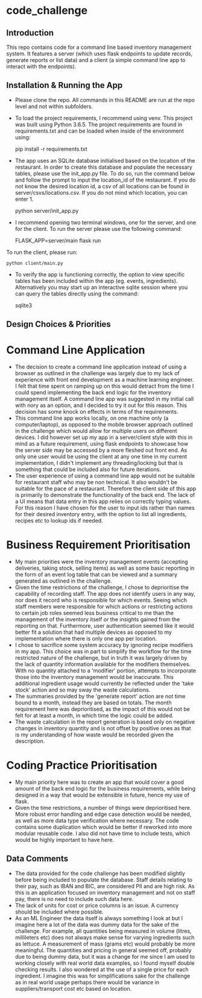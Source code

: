 # code_challenge

## Introduction

This repo contains code for a command line based inventory management system. It features a server (which uses flask endpoints to update records, generate reports or list data) and a client (a simple command line app to interact with the endpoints).


## Installation & Running the App

* Please clone the repo. All commands in this README are run at the repo level and not within subfolders.

* To load the project requirements, I recommend using venv. This project was built using Python 3.6.5. The project requirements are found in requirements.txt and can be loaded when inside of the environment using:

    pip install -r requirements.txt

* The app uses an SQLite database initialised based on the location of the restaurant. In order to create this database and populate the necessary tables, please use the init_app.py file. To do so, run the command below and follow the prompt to input the location_id of the restaurant. If you do not know the desired location id, a csv of all locations can be found in server/csvs/locations.csv. If you do not mind which location, you can enter 1.

    python server/init_app.py 

* I recommend opening two terminal windows, one for the server, and one for the client. To run the server please use the following command:

    FLASK_APP=server/main flask run

To run the client, please run:

    python client/main.py 

* To verify the app is functioning correctly, the option to view specific tables has been included within the app (eg. events, ingredients). Alternatively you may start up an interactive sqlite session where you can query the tables directly using the command:

    sqlite3 



## Design Choices & Priorities

# Command Line Application

* The decision to create a command line application instead of using a browser as outlined in the challenge was largely due to my lack of experience with front end development as a machine learning engineer. I felt that time spent on ramping up on this would detract from the time I could spend implementing the back end logic for the inventory management itself. A command line app was suggested in my initial call with nory as an option, and I decided to try it out for this reason. This decision has some knock on effects in terms of the requirements. 
* This command line app works locally, on one machine only (a computer/laptop), as opposed to the mobile browser approach outlined in the challenge which would allow for multiple users on different devices. I did however set up my app in a server/client style with this in mind as a future requirement, using flask endpoints to showcase how the server side may be accessed by a more fleshed out front end. As only one user would be using the client at any one time in my current implementation, I didn't implement any threading/locking but that is something that could be included also for future iterations.
* The user experience of using a command line app would not be suitable for restaurant staff who may be non technical. It also wouldn't be suitable for the pace of a restaurant. Therefore the client side of this app is primarily to demonstrate the functionality of the back end. The lack of a UI means that data entry in this app relies on correctly typing values. For this reason I have chosen for the user to input ids rather than names for their desired inventory entry, with the option to list all ingredients, recipes etc to lookup ids if needed.

# Business Requirement Prioritisation

* My main priorities were the inventory management events (accepting deliveries, taking stock, selling items) as well as some basic reporting in the form of an event log table that can be viewed and a summary generated as outlined in the challenge.
* Given the time restrictions of the challenge, I chose to deprioritise the capability of recording staff. The app does not identify users in any way, nor does it record who is responsible for which events. Seeing which staff members were responsible for which actions or restricting actions to certain job roles seemed less business critical to me than the management of the inventory itself or the insights gained from the reporting on that. Furthermore, user authentication seemed like it would better fit a solution that had multiple devices as opposed to my implementation where there is only one app per location.
* I chose to sacrifice some system accuracy by ignoring recipe modifiers in my app. This choice was in part to simplify the workflow for the time restricted nature of the challenge, but in truth it was largely driven by the lack of quantity information available for the modifiers themselves. With no quantity attached to a 'modifier' portion, attempts to incorporate those into the inventory management would be inaccurate. This additional ingredient usage would currently be reflected under the 'take stock' action and so may sway the waste calculations.
* The summaries provided by the 'generate report' action are not time bound to a month, instead they are based on totals. The month requirement here was deprioritised, as the impact of this would not be felt for at least a month, in which time the logic could be added.
* The waste calculation in the report generation is based only on negative changes in inventory quantity and is not offset by positive ones as that is my understanding of how waste would be recorded given the description.

# Coding Practice Prioritisation

* My main priority here was to create an app that would cover a good amount of the back end logic for the business requirements, while being designed in a way that would be extensible in future, hence my use of flask. 
* Given the time restrictions, a number of things were deprioritised here. More robust error handling and edge case detection would be needed, as well as more data type verification where necessary. The code contains some duplication which would be better if reworked into more modular reusable code. I also did not have time to include tests, which would be highly important to have here.

## Data Comments

* The data provided for the code challenge has been modified slightly before being included to populate the database. Staff details relating to their pay, such as IBAN and BIC, are considered PII and are high risk. As this is an application focused on inventory management and not on staff pay, there is no need to include such data here.
* The lack of units for cost or price columns is an issue. A currency should be included where possible.
* As an ML Engineer the data itself is always something I look at but I imagine here a lot of the data was dummy data for the sake of the challenge. For example, all quantities being measured in volume (litres, millileters etc) does not always make sense for varying ingredients such as lettuce. A measurement of mass (grams etc) would probably be more meaningful. The quantities and pricing in general seemed off, probably due to being dummy data, but it was a change for me since I am used to working closely with real world data examples, so I found myself double checking results. I also wondered at the use of a single price for each ingredient. I imagine this was for simplifications sake for the challenge as in real world usage perhaps there would be variance in suppliers/transport cost etc based on location.